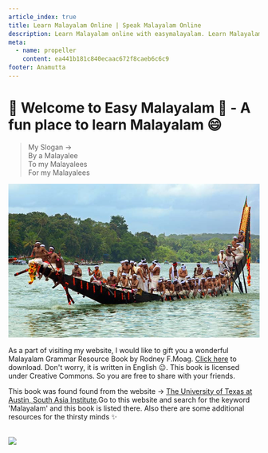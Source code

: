 ```yaml
---
article_index: true
title: Learn Malayalam Online | Speak Malayalam Online
description: Learn Malayalam online with easymalayalam. Learn Malayalam easily. Start to speak Malayalam with me on italki. Speaking Malayalam will help you improve your speaking skills at a faster rate. This page contains Malayalam podcasts, instagram pages, Quizzes, etc. Learning Malayalam from a native speaker is the best thing to do because he/she can tell you all about the culture, Kerala, slangs, swearing words, almost everything.
meta:
  - name: propeller
    content: ea441b181c840ecaac672f8caeb6c6c9
footer: Anamutta
---
```


<Tabs />

# :palm_tree: Welcome to Easy Malayalam :palm_tree: - A fun place to learn Malayalam :smile:

> My Slogan ->  
> By a Malayalee  
> To my Malayalees  
> For my Malayalees

![Vallamkali](./imgs/vallamkali.jpg)

As a part of visiting my website, I would like to gift you a wonderful Malayalam Grammar Resource Book by Rodney F.Moag. [Click here](https://drive.google.com/file/d/1N7RSPlHCxUV2E2an1NxrLcfpZtOBGTc8/view) to download. Don't worry, it is written in English :wink:. This book is licensed under Creative Commons. So you are free to share with your friends.

This book was found found from the website -> [The University of Texas at Austin, South Asia Institute](https://liberalarts.utexas.edu/southasia/index.php).Go to this website and search for the keyword 'Malayalam' and this book is listed there. Also there are some additional resources for the thirsty minds :sparkles:

<br>
<a href="https://www.buymeacoffee.com/easymalayalam"><img src="https://img.buymeacoffee.com/button-api/?text=Buy me a coffee or kappi&emoji=&slug=easymalayalam&button_colour=FFDD00&font_colour=000000&font_family=Cookie&outline_colour=000000&coffee_colour=ffffff" /></a>

<br>
<Footer />
